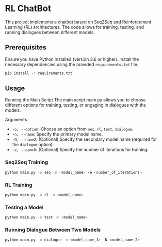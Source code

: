 # RL ChatBot

This project implements a chatbot based on Seq2Seq and Reinforcement Learning (RL) architectures. The code allows for training, testing, and running dialogues between different models.

## Prerequisites

Ensure you have Python installed (version 3.6 or higher). Install the necessary dependencies using the provided `requirements.txt` file.

```bash
pip install -r requirements.txt
```

## Usage

Running the Main Script
The main script main.py allows you to choose different options for training, testing, or engaging in dialogues with the models.

Arguments
- `-o, --option`: Choose an option from `seq`, `rl`, `test`, `dialogue`.
- `-n, --name`: Specify the primary model name.
- `-N, --name2`: (Optional) Specify the secondary model name (required for the `dialogue` option).
- `-e, --epoch`: (Optional) Specify the number of iterations for training.

### Seq2Seq Training

```bash
python main.py -o seq -n <model_name> -e <number_of_iterations>
```

### RL Training

```bash
python main.py -o rl -n <model_name>
```

### Testing a Model

```bash
python main.py -o test -n <model_name>
```

### Running Dialogue Between Two Models

```bash
python main.py -o dialogue -n <model_name_1> -N <model_name_2>
```
